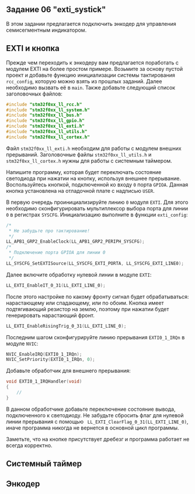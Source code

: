 ## Задание 06 "exti_systick"

В этом задании предлагается подключить энкодер для управления семисегментным индикатором.

## EXTI и кнопка

Прежде чем переходить к энкодеру вам предлагается поработать с модулем EXTI на более простом примере. 
Возьмите за основу пустой проект и добавьте функцию инициализации системы тактирования `rcc_config`,
которую можно взять из прошлых заданий. Далее необходимо вызвать её в `main`.
Также добавьте следующий список заголовочных файлов:

```c
#include "stm32f0xx_ll_rcc.h"
#include "stm32f0xx_ll_system.h"
#include "stm32f0xx_ll_bus.h"
#include "stm32f0xx_ll_gpio.h"
#include "stm32f0xx_ll_exti.h"
#include "stm32f0xx_ll_utils.h"
#include "stm32f0xx_ll_cortex.h"
```

Файл `stm32f0xx_ll_exti.h` необходим для работы с модулем внешних прерываний. Заголовочные файлы `stm32f0xx_ll_utils.h` и `stm32f0xx_ll_cortex.h` нужны для работы с системным таймером. 

Напишите программу, которая будет переключать состояние светодиода при нажатии на кнопку, используя внешнее прерывание. Воспользуйтесь кнопкой, подключенной ко входу `0` порта `GPIOA`. Данная кнопка установлена на отладочной плате с надписью `USER`.

В первую очередь проинициализируйте линию `0` модуля `EXTI`. Для этого необходимо сконфигурировать мультиплексор выбора порта для линии `0` в регистрах `SYSCFG`. Инициализацию выполните в функции `exti_config`:

```c
/*
 * Не забудьте про тактирование!
 */
LL_APB1_GRP2_EnableClock(LL_APB1_GRP2_PERIPH_SYSCFG);
/*
 * Подключение порта GPIOA для линии 0
 */
LL_SYSCFG_SetEXTISource(LL_SYSCFG_EXTI_PORTA, LL_SYSCFG_EXTI_LINE0);
```

Далее включите обработку нулевой линии в модуле `EXTI`:

```c
LL_EXTI_EnableIT_0_31(LL_EXTI_LINE_0);
```

После этого настройке по какому фронту сигнал будет обрабатываться: нарастающему или спадающему, или по обоим. Кнопка имеет
подтягивающий резистор на землю, поэтому при нажатии будет генерировать нарастающий фронт.

```c
LL_EXTI_EnableRisingTrig_0_31(LL_EXTI_LINE_0);
```

Последним шагом сконфигурируйте линию прерывания `EXTI0_1_IRQn` в модуле `NVIC`:

```c
NVIC_EnableIRQ(EXTI0_1_IRQn);
NVIC_SetPriority(EXTI0_1_IRQn, 0);
```

Добавьте обработчик для внешнего прерывания:

```c
void EXTI0_1_IRQHandler(void)
{
    //
}
```

В данном обработчике добавьте переключение состояние вывода, подключенного к светодиоду. Не забудьте сбросить флаг 
для нулевой линии прерывания с помощью ` LL_EXTI_ClearFlag_0_31(LL_EXTI_LINE_0)`, иначе программа никогда не вернется в основной цикл программы. 

Заметьте, что на кнопке присутствует дребезг и программа работает не всегда корректно.

## Системный таймер

## Энкодер
